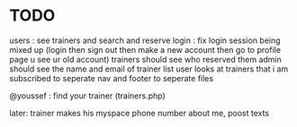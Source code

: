 # TODO

users : see trainers and search and reserve
login : fix login session being mixed up (login then sign out then make a new account then go to profile page u see ur old account)
trainers should see who reserved them
admin should see the name and email of trainer list
user looks at trainers that i am subscribed to
seperate nav and footer to seperate files

@youssef : find your trainer (trainers.php)

later:
trainer makes his myspace phone number about me, poost texts
